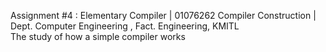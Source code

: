 Assignment #4 : Elementary Compiler | 01076262 Compiler Construction | Dept. Computer Engineering , Fact. Engineering, KMITL<br />
The study of how a simple compiler works

